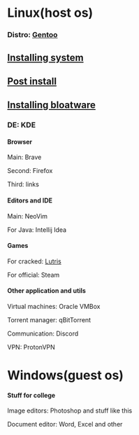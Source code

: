 # Linux(host os)
### Distro: [Gentoo](https://wiki.gentoo.org/wiki/Handbook:AMD64)

## [Installing system](GentooMinimalInstallation.md)
## [Post install]()
## [Installing bloatware]()

### DE: KDE

#### Browser

Main: Brave

Second: Firefox

Third: links

#### Editors and IDE

Main: NeoVim

For Java: Intellij Idea



#### Games
For cracked: [Lutris](https://wiki.gentoo.org/wiki/Lutris)

For official: Steam

#### Other application and utils

Virtual machines: Oracle VMBox

Torrent manager: qBitTorrent 

Communication: Discord 

VPN: ProtonVPN

# Windows(guest os)

#### Stuff for college

Image editors: Photoshop and stuff like this

Document editor: Word, Excel and other
